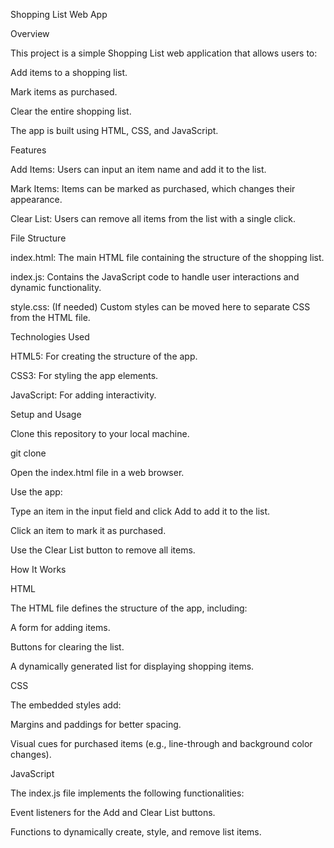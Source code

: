 Shopping List Web App

Overview

This project is a simple Shopping List web application that allows users to:

Add items to a shopping list.

Mark items as purchased.

Clear the entire shopping list.

The app is built using HTML, CSS, and JavaScript.

Features

Add Items: Users can input an item name and add it to the list.

Mark Items: Items can be marked as purchased, which changes their appearance.

Clear List: Users can remove all items from the list with a single click.

File Structure

index.html: The main HTML file containing the structure of the shopping list.

index.js: Contains the JavaScript code to handle user interactions and dynamic functionality.

style.css: (If needed) Custom styles can be moved here to separate CSS from the HTML file.

Technologies Used

HTML5: For creating the structure of the app.

CSS3: For styling the app elements.

JavaScript: For adding interactivity.

Setup and Usage

Clone this repository to your local machine.

git clone <repository-url>

Open the index.html file in a web browser.

Use the app:

Type an item in the input field and click Add to add it to the list.

Click an item to mark it as purchased.

Use the Clear List button to remove all items.

How It Works

HTML

The HTML file defines the structure of the app, including:

A form for adding items.

Buttons for clearing the list.

A dynamically generated list for displaying shopping items.

CSS

The embedded styles add:

Margins and paddings for better spacing.

Visual cues for purchased items (e.g., line-through and background color changes).

JavaScript

The index.js file implements the following functionalities:

Event listeners for the Add and Clear List buttons.

Functions to dynamically create, style, and remove list items.
